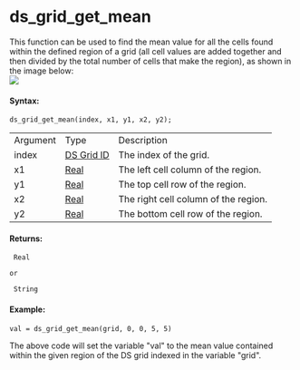 # ds_grid_get_mean

This function can be used to find the mean value for all the cells found
within the defined region of a grid (all cell values are added together
and then divided by the total number of cells that make the region), as
shown in the image below:  
![](https://gms.magecorn.com/Manual/assets/Images/Scripting_Reference/GML/Reference/Data_Structures/ds_grid_get_mean.png)  

#### Syntax:

``` gml
ds_grid_get_mean(index, x1, y1, x2, y2);
```

|          |                                                                                                             |                                      |
|----------|-------------------------------------------------------------------------------------------------------------|--------------------------------------|
| Argument | Type                                                                                                        | Description                          |
| index    |  [DS Grid ID](../../../../../GameMaker_Language/GML_Reference/Data_Structures/DS_Grids/ds_grid_create)  | The index of the grid.               |
| x1       |  [Real](../../../../../GameMaker_Language/GML_Overview/Data_Types)                                      | The left cell column of the region.  |
| y1       |  [Real](../../../../../GameMaker_Language/GML_Overview/Data_Types)                                      | The top cell row of the region.      |
| x2       |  [Real](../../../../../GameMaker_Language/GML_Overview/Data_Types)                                      | The right cell column of the region. |
| y2       |  [Real](../../../../../GameMaker_Language/GML_Overview/Data_Types)                                      | The bottom cell row of the region.   |

#### Returns:

``` gml
 Real

or

 String
```

#### Example:

``` gml
val = ds_grid_get_mean(grid, 0, 0, 5, 5)
```

The above code will set the variable "val" to the mean value contained
within the given region of the DS grid indexed in the variable "grid".
